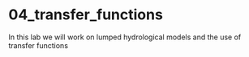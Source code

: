 # 04_transfer_functions
In this lab we will work on lumped hydrological models and the use of transfer functions
